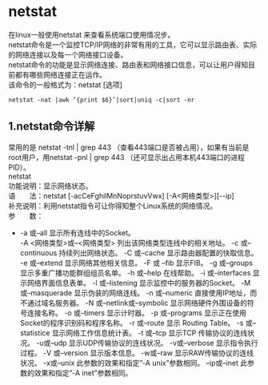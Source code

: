 # netstat
在linux一般使用netstat 来查看系统端口使用情况步。    
netstat命令是一个监控TCP/IP网络的非常有用的工具，它可以显示路由表、实际的网络连接以及每一个网络接口设备。    
netstat命令的功能是显示网络连接、路由表和网络接口信息，可以让用户得知目前都有哪些网络连接正在运作。    
该命令的一般格式为：netstat [选项]    
```shell
netstat -nat |awk ‘{print $6}’|sort|uniq -c|sort -nr
```
## 1.netstat命令详解
常用的是 netstat -tnl | grep 443 （查看443端口是否被占用），如果有当前是root用户，用netstat -pnl | grep 443 （还可显示出占用本机443端口的进程PID）。    
netstat    
功能说明：显示网络状态。    
语　　法：netstat [-acCeFghilMnNoprstuvVwx] [-A<网络类型>][--ip]    
补充说明：利用netstat指令可让你得知整个Linux系统的网络情况。    
参　　数：    
* -a   或–all                             显示所有连线中的Socket。    
-A                                       <网络类型>或–<网络类型> 列出该网络类型连线中的相关地址。
-c   或–continuous               持续列出网络状态。
-C 或–cache                       显示路由器配置的快取信息。
-e  或–extend                     显示网络其他相关信息。
-F  或 –fib                          显示FIB。
-g  或–groups                     显示多重广播功能群组组员名单。
-h  或–help                        在线帮助。
-i   或–interfaces                 显示网络界面信息表单。
-l  或–listening                    显示监控中的服务器的Socket。
-M   或–masquerade           显示伪装的网络连线。
-n  或–numeric                   直接使用IP地址，而不通过域名服务器。
-N   或–netlink或–symbolic  显示网络硬件外围设备的符号连接名称。
-o  或–timers                      显示计时器。
-p   或–programs                显示正在使用Socket的程序识别码和程序名称。
-r  或–route                        显示 Routing Table。
-s  或–statistice 显示网络工作信息统计表。
-t  或–tcp 显示TCP 传输协议的连线状况。
-u或–udp 显示UDP传输协议的连线状况。
-v或–verbose 显示指令执行过程。
-V 或–version 显示版本信息。
-w或–raw 显示RAW传输协议的连线状况。
-x或–unix 此参数的效果和指定”-A unix”参数相同。
–ip或–inet 此参数的效果和指定”-A inet”参数相同。

